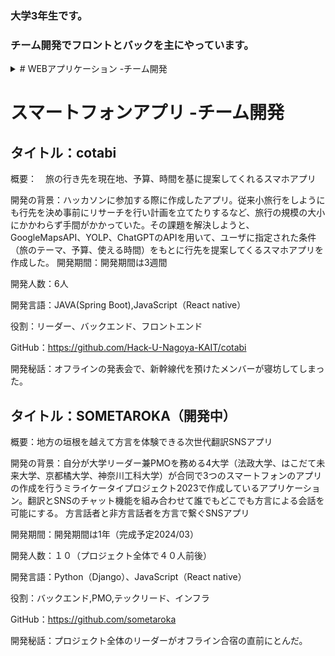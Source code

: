 ### 大学3年生です。
### チーム開発でフロントとバックを主にやっています。

<details><summary># WEBアプリケーション -チーム開発</summary><div>

## タイトル：ＭＯＧＲＡ
概要：　モチベーショングラフを簡単に作成できる「MOGRA」というウェブアプリケーションを作りました。

開発の背景：ハッカソンに参加するためにDjangoとJavaScriptを用いて友人と４人で開発を進めました。私は主にリーダーを務め、フロントとバック、インフラの役割も果たしました。
　このプロダクトは、春休みYahooJapanのHACK Uで提出するために参加するために作成したアプリです。自分がモチベーショングラフを作成する際に、もっと楽に綺麗に見やすく作成できるようになるツールがあればいいと考えたことがこのアイデアを採用した背景にあります。GitHubをはじめ様々なツールを用いて開発に臨んだため、基本オンラインで開発したにもかかわらずテンポよく開発が進みました。
　私以外のメンバーは開発初心者でしたが、毎日のコアタイムを設置し進捗を細かく共有することで、一人で行き詰まってしまうことなく、全員で課題を対処することができ当初予定していた開発目標を1週間という短い期間で作成することが出来ました。
　今回の経験を通して、1人ではできないことも、チームでやるからこそ大きいことや難しいことに取り組めると改めて実感しましたし、チームで開発する”面白さ”そのものを感じれたように思います。今後のチーム開発にもここでの学びを活かしていこうと思います。
 
開発期間：開発期間は2週間

開発人数：4人

開発言語：Django、JS

役割：リーダー、インフラ、バックエンド、フロントエンド

GitHub：https://github.com/Hackathon-kait/mogra

開発秘話：メンバーが私以外開発経験がなかったが、１週間で一人でプログラムを考えて作成するまで成長してくれた

URL:https://mogra.ngrok.app/

※私のノートパソコンを無理やりサーバにしているためかなりの頻度でアクセスできないときがあります。

サンプルユーザ名：sample

サンプルパスワード：efULx/vMyEWU4


## タイトル：Createst

概要：ChatGPTが作成したテストを回答や採点をしてくれるWEBアプリケーション

開発の背景：ハッカソンに参加する際に作成したアプリ。コロナ渦で学生同士の交流が出来ず、先輩から過去問を得ることが出来ないという課題から、入力したテーマをもとに選択式の問題をChatGPTに作成させ管理（生成、回答、採点）するアプリケーション。

開発期間：開発期間は2ヶ月

開発人数：3人

開発言語：Python（Django）

役割：バックエンド、フロントエンド、デザイン

GitHub：https://github.com/Hackathon-Spring-Bteam/Createst

開発秘話：ＭＯＧＲＡを作成したHackathonと時期がかぶってしまったため、めちゃくちゃタスクが多かった。

## タイトル：LIFE

概要：バーコードを用いて本の管理を行うウェブアプリケーション。

開発の背景：ハッカソンに参加する際に作成したアプリ。何巻も続く漫画などの本をコレクションする際、どの巻を持っているのか忘れてしまうなどの課題から、本のバーコードを読み取らせるだけでGoogleBooksAPIをもちいて情報を引っ張てきて記録管理ができるアプリケーションを作成した。

開発期間：開発期間は2ヶ月

開発人数：5人

開発言語：Python（Django）

役割：バックエンド

GitHub：https://github.com/Hackathon-b-team/b-team

開発秘話：Googleでログインの機能を実装しようとしたが、審査が厳しすぎて余裕で間に合わなかった。

## タイトル：MOSS chat

概要：エンジニアを意識したチャット系ウェブアプリケーション

開発の背景：ハッカソンに参加する際に作成したアプリ。掲示板ではフランクすぎるが、他サービスではエラー解決が主な内容となっており、ITエンジニア同士のオンラインでの気軽な情報交換などの交流がない。掲示板のように気軽に話題を提供し合える場所があることで、交流するまでのハードルを下げてかつITエンジニア同士のマッチングを図る。

開発期間：開発期間は2ヶ月

開発人数：6人

開発言語：Python（Flask）

役割：バックエンド

GitHub：https://github.com/HackathonGteam/gteam

開発秘話：ハッカソン中にPCがぶっ壊れて、2週間私がタスクをこなせなかった。


</div></details>




# スマートフォンアプリ -チーム開発
## タイトル：cotabi
概要：　旅の行き先を現在地、予算、時間を基に提案してくれるスマホアプリ

開発の背景：ハッカソンに参加する際に作成したアプリ。従来小旅行をしようにも行先を決め事前にリサーチを行い計画を立てたりするなど、旅行の規模の大小にかかわらず手間がかかっていた。その課題を解決しようと、GoogleMapsAPI、YOLP、ChatGPTのAPIを用いて、ユーザに指定された条件（旅のテーマ、予算、使える時間）をもとに行先を提案してくるスマホアプリを作成した。
開発期間：開発期間は3週間

開発人数：6人

開発言語：JAVA(Spring Boot),JavaScript（React native）

役割：リーダー、バックエンド、フロントエンド

GitHub：https://github.com/Hack-U-Nagoya-KAIT/cotabi

開発秘話：オフラインの発表会で、新幹線代を預けたメンバーが寝坊してしまった。

## タイトル：SOMETAROKA（開発中）

概要：地方の垣根を越えて方言を体験できる次世代翻訳SNSアプリ

開発の背景：自分が大学リーダー兼PMOを務める4大学（法政大学、はこだて未来大学、京都橘大学、神奈川工科大学）が合同で3つのスマートフォンのアプリの作成を行うミライケータイプロジェクト2023で作成しているアプリケーション。翻訳とSNSのチャット機能を組み合わせて誰でもどこでも方言による会話を可能にする。
方言話者と非方言話者を方言で繋ぐSNSアプリ

開発期間：開発期間は1年（完成予定2024/03）

開発人数：１０（プロジェクト全体で４０人前後）

開発言語：Python（Django）、JavaScript（React native）

役割：バックエンド,PMO,テックリード、インフラ

GitHub：https://github.com/sometaroka

開発秘話：プロジェクト全体のリーダーがオフライン合宿の直前にとんだ。
<!--
**hitugihane/hitugihane** is a ✨ _special_ ✨ repository because its `README.md` (this file) appears on your GitHub profile.

Here are some ideas to get you started:

- 🔭 I’m currently working on ...
- 🌱 I’m currently learning ...
- 👯 I’m looking to collaborate on ...
- 🤔 I’m looking for help with ...
- 💬 Ask me about ...
- 📫 How to reach me: ...
- 😄 Pronouns: ...
- ⚡ Fun fact: ...
-->
